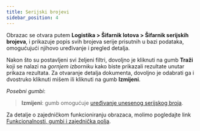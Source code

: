```yaml
---
title: Serijski brojevi
sidebar_position: 4
---
```


Obrazac se otvara putem  **Logistika > Šifarnik lotova > Šifarnik serijskih brojeva**, i prikazuje popis svih brojeva serije prisutnih u bazi podataka, omogućujući njihovo uređivanje i pregled detalja.

Nakon što su postavljeni svi željeni filtri, dovoljno je kliknuti na gumb **Traži** koji se nalazi na *gornjem izborniku* kako biste prikazali rezultate unutar prikaza rezultata.
Za otvaranje detalja dokumenta, dovoljno je odabrati ga i dvostruko kliknuti mišem ili kliknuti na gumb **Izmijeni**.

*Posebni gumbi*:

> **Izmijeni**: gumb omogućuje [uređivanje unesenog serijskog broja](/docs/logistics/lots-serial-numbers/serial-numbers).

Za detalje o zajedničkom funkcioniranju obrazaca, molimo pogledajte link  [Funkcionalnosti, gumbi i zajednička polja](/docs/guide/common).